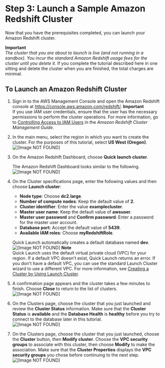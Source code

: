 # Step 3: Launch a Sample Amazon Redshift Cluster<a name="rs-gsg-launch-sample-cluster"></a>

Now that you have the prerequisites completed, you can launch your Amazon Redshift cluster\.

**Important**  
*The cluster that you are about to launch is live \(and not running in a sandbox\)\. You incur the standard Amazon Redshift usage fees for the cluster until you delete it\.* If you complete the tutorial described here in one sitting and delete the cluster when you are finished, the total charges are minimal\. 

## To Launch an Amazon Redshift Cluster<a name="rs-gsg-how-to-launch-sample-cluster"></a>

1. Sign in to the AWS Management Console and open the Amazon Redshift console at [https://console\.aws\.amazon\.com/redshift/](https://console.aws.amazon.com/redshift/)\.
**Important**  
If you use IAM user credentials, ensure that the user has the necessary permissions to perform the cluster operations\. For more information, go to [Controlling Access to IAM Users](https://docs.aws.amazon.com/redshift/latest/mgmt/iam-redshift-user-mgmt.html) in the *Amazon Redshift Cluster Management Guide*\.

1. In the main menu, select the region in which you want to create the cluster\. For the purposes of this tutorial, select **US West \(Oregon\)**\.  
![\[Image NOT FOUND\]](http://docs.aws.amazon.com/redshift/latest/gsg/images/rs-gsg-aws-region-selector.png)

1. On the Amazon Redshift Dashboard, choose **Quick launch cluster**\.

   The Amazon Redshift Dashboard looks similar to the following\.  
![\[Image NOT FOUND\]](http://docs.aws.amazon.com/redshift/latest/gsg/images/rs-gsg-clusters-launch-cluster-10.png)

1. On the Cluster specifications page, enter the following values and then choose **Launch cluster**:
   + **Node type**: Choose **dc2\.large**\.
   + **Number of compute nodes**: Keep the default value of **2**\.
   + **Cluster identifier**: Enter the value **examplecluster**\.
   + **Master user name**: Keep the default value of **awsuser**\.
   + **Master user password** and **Confirm password**: Enter a password for the master user account\.
   + **Database port**: Accept the default value of **5439**\.
   + **Available IAM roles**: Choose **myRedshiftRole**\. 

   Quick Launch automatically creates a default database named **dev**\.  
![\[Image NOT FOUND\]](http://docs.aws.amazon.com/redshift/latest/gsg/images/gsg-launch-parameters.png)
**Note**  
Quick Launch uses the default virtual private cloud \(VPC\) for your region\. If a default VPC doesn't exist, Quick Launch returns an error\. If you don't have a default VPC, you can use the standard Launch Cluster wizard to use a different VPC\.  For more information, see [Creating a Cluster by Using Launch Cluster](https://docs.aws.amazon.com/redshift/latest/mgmt/managing-clusters-console.html#create-cluster)\.

1. A confirmation page appears and the cluster takes a few minutes to finish\. Choose **Close** to return to the list of clusters\.  
![\[Image NOT FOUND\]](http://docs.aws.amazon.com/redshift/latest/gsg/images/gsg-cluster-launching.png)

1. On the Clusters page, choose the cluster that you just launched and review the **Cluster Status** information\. Make sure that the **Cluster Status** is **available** and the **Database Health** is **healthy** before you try to connect to the database later in this tutorial\.  
![\[Image NOT FOUND\]](http://docs.aws.amazon.com/redshift/latest/gsg/images/gsg-cluster-list.png)

1. On the Clusters page, choose the cluster that you just launched, choose the **Cluster** button, then **Modify cluster**\. Choose the **VPC security groups** to associate with this cluster, then choose **Modify** to make the association\. Make sure that the **Cluster Properties** displays the **VPC security groups** you chose before continuing to the next step\.  
![\[Image NOT FOUND\]](http://docs.aws.amazon.com/redshift/latest/gsg/images/gsg-modify-cluster.png)